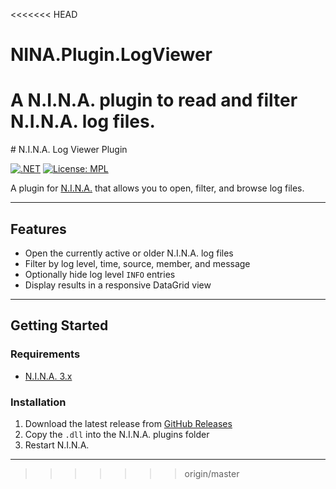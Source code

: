 <<<<<<< HEAD
# NINA.Plugin.LogViewer
A N.I.N.A. plugin to read and filter N.I.N.A. log files.
=======
﻿# N.I.N.A. Log Viewer Plugin

[![.NET](https://img.shields.io/badge/.NET-8.0-blue)](https://dotnet.microsoft.com/)
[![License: MPL](https://img.shields.io/badge/License-MPL-green.svg)](LICENSE.txt)

A plugin for [N.I.N.A.](https://nighttime-imaging.eu/) that allows you to open, filter, and browse log files.

---

## Features
- Open the currently active or older N.I.N.A. log files  
- Filter by log level, time, source, member, and message  
- Optionally hide log level `INFO` entries  
- Display results in a responsive DataGrid view  

---

## Getting Started

### Requirements
- [N.I.N.A. 3.x](https://nighttime-imaging.eu/)  

### Installation
1. Download the latest release from [GitHub Releases](../../releases)  
2. Copy the `.dll` into the N.I.N.A. plugins folder  
3. Restart N.I.N.A.

---
>>>>>>> origin/master
